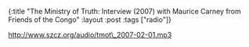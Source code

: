 {:title "The Ministry of Truth: Interview (2007) with Maurice Carney from Friends of the Congo"
:layout :post
:tags  ["radio"]}

<http://www.szcz.org/audio/tmot\_2007-02-01.mp3>

